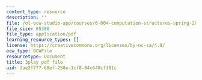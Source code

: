 ```yaml
---
content_type: resource
description: ''
file: /ol-ocw-studio-app/courses/6-004-computation-structures-spring-2017/2ae2f77768ef258e1cf804c648cf301c_q38KAGAKORk.pdf
file_size: 65380
file_type: application/pdf
learning_resource_types: []
license: https://creativecommons.org/licenses/by-nc-sa/4.0/
ocw_type: OCWFile
resourcetype: Document
title: 3play pdf file
uid: 2ae2f777-68ef-258e-1cf8-04c648cf301c
---
```


